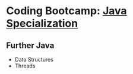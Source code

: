 # Coding Bootcamp: [Java Specialization](https://codeandwork.github.io/courses/java-p.html)

## Further Java

- Data Structures
- Threads